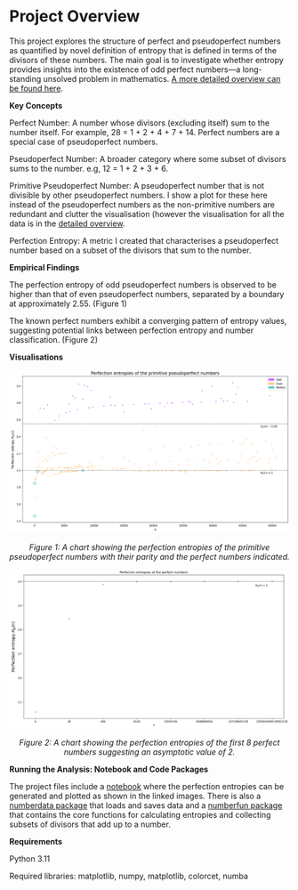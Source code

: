 # Project Overview

This project explores the structure of perfect and pseudoperfect numbers as quantified by novel definition of entropy that is defined in terms of the divisors of these numbers. The main goal is to investigate whether entropy provides insights into the existence of odd perfect numbers—a long-standing unsolved problem in mathematics.
[A more detailed overview can be found here](https://github.com/Dank-o/Perfection_Entropy/blob/main/notebooks/detailed_overview.ipynb).

**Key Concepts**

Perfect Number: A number whose divisors (excluding itself) sum to the number itself. For example, 28 = 1 + 2 + 4 + 7 + 14. Perfect numbers are a special case of pseudoperfect numbers.

Pseudoperfect Number: A broader category where some subset of divisors sums to the number. e.g, 12 = 1 + 2 + 3 + 6.

Primitive Pseudoperfect Number: A pseudoperfect number that is not divisible by other pseudoperfect numbers.  I show a plot for these here instead of the pseudoperfect numbers as the non-primitive numbers are redundant and clutter the visualisation (however the visualisation for all the data is in the [detailed overview](https://github.com/Dank-o/Perfection_Entropy/blob/main/notebooks/detailed_overview.ipynb).

Perfection Entropy: A metric I created that characterises a pseudoperfect number based on a subset of the divisors that sum to the number.

**Empirical Findings**

The perfection entropy of odd pseudoperfect numbers is observed to be higher than that of even pseudoperfect numbers, separated by a boundary at approximately 2.55. (Figure 1)

The known perfect numbers exhibit a converging pattern of entropy values, suggesting potential links between perfection entropy and number classification. (Figure 2)

**Visualisations**

<div style="text-align: center;">
    <img src="images/perfection_entropies_primitives.png" alt="A chart showing the perfection entropies of the primitive pseudoperfect numbers with their parity and the perfect numbers indicated.">
    <p style="text-align: center;"><em>Figure 1: A chart showing the perfection entropies of the primitive pseudoperfect numbers with their parity and the perfect numbers indicated.</em></p>
</div>

<div style="text-align: center;">
    <img src="images/Perfection_entropies_perfect_only.png" alt="A chart showing the perfection entropies of the first 8 perfect numbers suggesting an asymptotic value of 2.">
    <p style="text-align: center;"><em>Figure 2: A chart showing the perfection entropies of the first 8 perfect numbers suggesting an asymptotic value of 2.</em></p>
</div

**Running the Analysis: Notebook and Code Packages**


The project files include a [notebook](notebooks/perfection_entropies.ipynb) where the perfection entropies can be generated and plotted as shown in the linked images. There is also a [numberdata package](src/numberdata) that loads and saves data and a [numberfun package](src/numberfun) that contains the core functions for calculating entropies and collecting subsets of divisors that add up to a number.


**Requirements**

Python 3.11

Required libraries: matplotlib, numpy, matplotlib, colorcet, numba
